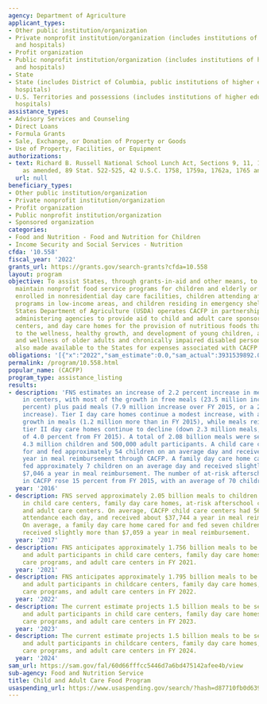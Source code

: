 ```yaml
---
agency: Department of Agriculture
applicant_types:
- Other public institution/organization
- Private nonprofit institution/organization (includes institutions of higher education
  and hospitals)
- Profit organization
- Public nonprofit institution/organization (includes institutions of higher education
  and hospitals)
- State
- State (includes District of Columbia, public institutions of higher education and
  hospitals)
- U.S. Territories and possessions (includes institutions of higher education and
  hospitals)
assistance_types:
- Advisory Services and Counseling
- Direct Loans
- Formula Grants
- Sale, Exchange, or Donation of Property or Goods
- Use of Property, Facilities, or Equipment
authorizations:
- text: Richard B. Russell National School Lunch Act, Sections 9, 11, 14, 16 and 17,
    as amended, 89 Stat. 522-525, 42 U.S.C. 1758, 1759a, 1762a, 1765 and 1766.
  url: null
beneficiary_types:
- Other public institution/organization
- Private nonprofit institution/organization
- Profit organization
- Public nonprofit institution/organization
- Sponsored organization
categories:
- Food and Nutrition - Food and Nutrition for Children
- Income Security and Social Services - Nutrition
cfda: '10.558'
fiscal_year: '2022'
grants_url: https://grants.gov/search-grants?cfda=10.558
layout: program
objective: To assist States, through grants-in-aid and other means, to initiate and
  maintain nonprofit food service programs for children and elderly or impaired adults
  enrolled in nonresidential day care facilities, children attending afterschool care
  programs in low-income areas, and children residing in emergency shelters. The United
  States Department of Agriculture (USDA) operates CACFP in partnership with State
  administering agencies to provide aid to child and adult care sponsoring organizations,
  centers, and day care homes for the provision of nutritious foods that contribute
  to the wellness, healthy growth, and development of young children, and the health
  and wellness of older adults and chronically impaired disabled persons. Funds are
  also made available to the States for expenses associated with CACFP administration.
obligations: '[{"x":"2022","sam_estimate":0.0,"sam_actual":3931539892.0,"usa_spending_actual":261643091.91},{"x":"2023","sam_estimate":3800000000.0,"sam_actual":0.0,"usa_spending_actual":299752321.69},{"x":"2024","sam_estimate":3800000000.0,"sam_actual":0.0,"usa_spending_actual":297074870.24}]'
permalink: /program/10.558.html
popular_name: (CACFP)
program_type: assistance_listing
results:
- description: 'FNS estimates an increase of 2.2 percent increase in meals provided
    in centers, with most of the growth in free meals (23.5 million increase, or 2.3
    percent) plus paid meals (7.9 million increase over FY 2015, or a 2.2 percent
    increase). Tier I day care homes continue a modest increase, with a 0.3 percent
    growth in meals (1.2 million more than in FY 2015), while meals reimbursed in
    tier II day care homes continue to decline (down 2.3 million meals, a reduction
    of 4.0 percent from FY 2015). A total of 2.08 billion meals were served to approximately
    4.3 million children and 500,000 adult participants. A child care center cared
    for and fed approximately 54 children on an average day and received $37,086 a
    year in meal reimbursement through CACFP. A family day care home cared for and
    fed approximately 7 children on an average day and received slightly more than
    $7,046 a year in meal reimbursement. The number of at-risk afterschool care centers
    in CACFP rose 15 percent from FY 2015, with an average of 70 children daily.  '
  year: '2016'
- description: FNS served approximately 2.05 billion meals to children and adult participants
    in child care centers, family day care homes, at-risk afterschool care programs,
    and adult care centers. On average, CACFP child care centers had 56 children in
    attendance each day, and received about $37,744 a year in meal reimbursement.
    On average, a family day care home cared for and fed seven children daily, and
    received slightly more than $7,059 a year in meal reimbursement.
  year: '2017'
- description: FNS anticipates approximately 1.756 billion meals to be served to children
    and adult participants in child care centers, family day care homes, at-risk afterschool
    care programs, and adult care centers in FY 2021.
  year: '2021'
- description: FNS anticipates approximately 1.795 billion meals to be served to children
    and adult participants in childcare centers, family day care homes, at-risk afterschool
    care programs, and adult care centers in FY 2022.
  year: '2022'
- description: The current estimate projects 1.5 billion meals to be served to children
    and adult participants in child care centers, family day care homes, at-risk afterschool
    care programs, and adult care centers in FY 2023.
  year: '2023'
- description: The current estimate projects 1.5 billion meals to be served to children
    and adult participants in childcare centers, family day care homes, at-risk afterschool
    care programs, and adult care centers in FY 2024.
  year: '2024'
sam_url: https://sam.gov/fal/60d66fffcc5446d7a6bd475142afee4b/view
sub-agency: Food and Nutrition Service
title: Child and Adult Care Food Program
usaspending_url: https://www.usaspending.gov/search/?hash=d87710fb0d63964b7dd15704418e05fb
---
```


